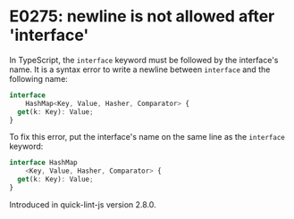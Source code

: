 # E0275: newline is not allowed after 'interface'

In TypeScript, the `interface` keyword must be followed by the interface's name.
It is a syntax error to write a newline between `interface` and the following
name:

```typescript
interface
    HashMap<Key, Value, Hasher, Comparator> {
  get(k: Key): Value;
}
```

To fix this error, put the interface's name on the same line as the `interface`
keyword:

```typescript
interface HashMap
    <Key, Value, Hasher, Comparator> {
  get(k: Key): Value;
}
```

Introduced in quick-lint-js version 2.8.0.

